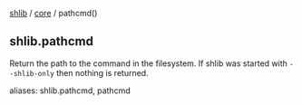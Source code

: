 [shlib][] / [core][] / pathcmd()

## shlib.pathcmd <command>

Return the path to the command in the filesystem.  If shlib was started with `--shlib-only` then nothing is returned.

aliases: shlib.pathcmd, pathcmd

[shlib]: http://github.com/major0/shlib "shlib"
[core]: __index__.md "core"
